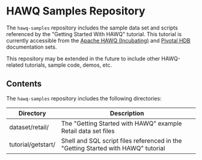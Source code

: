 # HAWQ Samples Repository

The `hawq-samples` repository includes the sample data set and scripts referenced by the "Getting Started With HAWQ" tutorial. This tutorial is currently accessible from the [Apache HAWQ \(Incubating\)]() and [Pivotal HDB]() documentation sets. 

This repository may be extended in the future to include other HAWQ-related tutorials, sample code, demos, etc.

## Contents

The `hawq-samples` repository includes the following directories:

|  Directory  | Description |
| ----------- | ----------- |
| dataset/retail/ | The "Getting Started with HAWQ" example Retail data set files |
| tutorial/getstart/| Shell and SQL script files referenced in the "Getting Started with HAWQ" tutorial |
